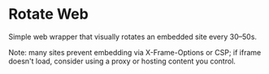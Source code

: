 # Rotate Web

Simple web wrapper that visually rotates an embedded site every 30–50s.

Note: many sites prevent embedding via X-Frame-Options or CSP; if iframe doesn't load, consider using a proxy or hosting content you control.